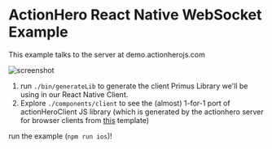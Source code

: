 # ActionHero React Native WebSocket Example

This example talks to the server at demo.actionherojs.com

![screenshot](https://raw.githubusercontent.com/actionhero/actionhero-react-native/master/screenshot.png)

1) run `./bin/generateLib` to generate the client Primus Library we'll be using in our React Native Client.
2) Explore `./components/client` to see the (almost) 1-for-1 port of actionHeroClient JS library (which is generated by the actionhero server for browser clients from [this](https://github.com/actionhero/actionhero/blob/master/client/actionheroClient.js) template)

run the example (`npm run ios`)!
